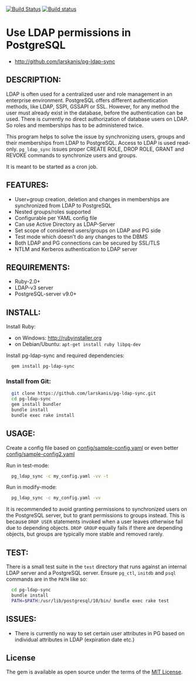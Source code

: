 [![Build Status](https://app.travis-ci.com/larskanis/pg-ldap-sync.svg?branch=master)](https://app.travis-ci.com/larskanis/pg-ldap-sync) [![Build status](https://ci.appveyor.com/api/projects/status/09xn9q5p64jbxtka/branch/master?svg=true)](https://ci.appveyor.com/project/larskanis/pg-ldap-sync/branch/master)

# Use LDAP permissions in PostgreSQL

* http://github.com/larskanis/pg-ldap-sync

## DESCRIPTION:

LDAP is often used for a centralized user and role management in an enterprise environment.
PostgreSQL offers different authentication methods, like LDAP, SSPI, GSSAPI or SSL.
However, for any method the user must already exist in the database, before the authentication can be used.
There is currently no direct authorization of database users on LDAP.
So roles and memberships has to be administered twice.

This program helps to solve the issue by synchronizing users, groups and their memberships from LDAP to PostgreSQL.
Access to LDAP is used read-only.
`pg_ldap_sync` issues proper CREATE ROLE, DROP ROLE, GRANT and REVOKE commands to synchronize users and groups.

It is meant to be started as a cron job.

## FEATURES:

* User+group creation, deletion and changes in memberships are synchronized from LDAP to PostgreSQL
* Nested groups/roles supported
* Configurable per YAML config file
* Can use Active Directory as LDAP-Server
* Set scope of considered users/groups on LDAP and PG side
* Test mode which doesn't do any changes to the DBMS
* Both LDAP and PG connections can be secured by SSL/TLS
* NTLM and Kerberos authentication to LDAP server

## REQUIREMENTS:

* Ruby-2.0+
* LDAP-v3 server
* PostgreSQL-server v9.0+

## INSTALL:

Install Ruby:

* on Windows: http://rubyinstaller.org
* on Debian/Ubuntu: `apt-get install ruby libpq-dev`

Install pg-ldap-sync and required dependencies:
```sh
  gem install pg-ldap-sync
```

### Install from Git:
```sh
  git clone https://github.com/larskanis/pg-ldap-sync.git
  cd pg-ldap-sync
  gem install bundler
  bundle install
  bundle exec rake install
```

## USAGE:

Create a config file based on
[config/sample-config.yaml](https://github.com/larskanis/pg-ldap-sync/blob/master/config/sample-config.yaml)
or even better
[config/sample-config2.yaml](https://github.com/larskanis/pg-ldap-sync/blob/master/config/sample-config2.yaml)

Run in test-mode:
```sh
  pg_ldap_sync -c my_config.yaml -vv -t
```
Run in modify-mode:
```sh
  pg_ldap_sync -c my_config.yaml -vv
```

It is recommended to avoid granting permissions to synchronized users on the PostgreSQL server, but to grant permissions to groups instead.
This is because `DROP USER` statements invoked when a user leaves otherwise fail due to depending objects.
`DROP GROUP` equally fails if there are depending objects, but groups are typically more stable and removed rarely.


## TEST:
There is a small test suite in the `test` directory that runs against an internal LDAP server and a PostgreSQL server. Ensure `pg_ctl`, `initdb` and `psql` commands are in the `PATH` like so:
```sh
  cd pg-ldap-sync
  bundle install
  PATH=$PATH:/usr/lib/postgresql/10/bin/ bundle exec rake test
```

## ISSUES:

* There is currently no way to set certain user attributes in PG based on individual attributes in LDAP (expiration date etc.)


## License

The gem is available as open source under the terms of the [MIT License](https://opensource.org/licenses/MIT).
